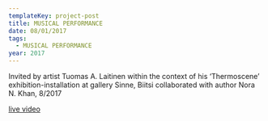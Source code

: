 ```yaml
---
templateKey: project-post
title: MUSICAL PERFORMANCE
date: 08/01/2017
tags:
  - MUSICAL PERFORMANCE
year: 2017
---
```

 Invited by artist Tuomas A. Laitinen within the context of his ‘Thermoscene’
  exhibition-installation at gallery Sinne, Biitsi collaborated with author Nora
  N. Khan, 8/2017


  [live video](https://www.instagram.com/p/BYZ9X_dgU1S/)